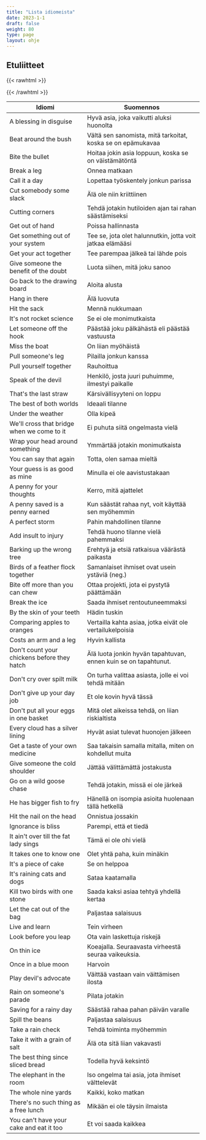 ```yaml
---
title: "Lista idiomeista"
date: 2023-1-1
draft: false
weight: 80
type: page
layout: ohje
---
```

## Etuliitteet

{{< rawhtml >}}
<style>

.content {
    overflow: auto;
}

</style>
{{< /rawhtml >}}

| Idiomi | Suomennos |
|--------|--------|
| A blessing in disguise | Hyvä asia, joka vaikutti aluksi huonolta |
| Beat around the bush | Vältä sen sanomista, mitä tarkoitat, koska se on epämukavaa |
| Bite the bullet | Hoitaa jokin asia loppuun, koska se on väistämätöntä |
| Break a leg | Onnea matkaan |
| Call it a day | Lopettaa työskentely jonkun parissa |
| Cut somebody some slack | Älä ole niin kriittiinen |
| Cutting corners | Tehdä jotakin hutiloiden ajan tai rahan säästämiseksi |
| Get out of hand | Poissa hallinnasta |
| Get something out of your system | Tee se, jota olet halunnutkin, jotta voit jatkaa elämääsi |
| Get your act together | Tee parempaa jälkeä tai lähde pois |
| Give someone the benefit of the doubt | Luota siihen, mitä joku sanoo |
| Go back to the drawing board | Aloita alusta |
| Hang in there | Älä luovuta |
| Hit the sack | Mennä nukkumaan |
| It's not rocket science | Se ei ole monimutkaista |
| Let someone off the hook | Päästää joku pälkähästä eli päästää vastuusta |
| Miss the boat | On liian myöhäistä |
| Pull someone's leg | Pilailla jonkun kanssa |
| Pull yourself together | Rauhoittua |
| Speak of the devil | Henkilö, josta juuri puhuimme, ilmestyi paikalle |
| That's the last straw | Kärsivällisyyteni on loppu |
| The best of both worlds | Ideaali tilanne |
| Under the weather | Olla kipeä |
| We'll cross that bridge when we come to it | Ei puhuta siitä ongelmasta vielä |
| Wrap your head around something | Ymmärtää jotakin monimutkaista |
| You can say that again | Totta, olen samaa mieltä |
| Your guess is as good as mine | Minulla ei ole aavistustakaan |
| A penny for your thoughts | Kerro, mitä ajattelet |
| A penny saved is a penny earned | Kun säästät rahaa nyt, voit käyttää sen myöhemmin |
| A perfect storm | Pahin mahdollinen tilanne |
| Add insult to injury | Tehdä huono tilanne vielä pahemmaksi |
| Barking up the wrong tree | Erehtyä ja etsiä ratkaisua väärästä paikasta |
| Birds of a feather flock together | Samanlaiset ihmiset ovat usein ystäviä (neg.) |
| Bite off more than you can chew | Ottaa projekti, jota ei pystytä päättämään |
| Break the ice | Saada ihmiset rentoutuneemmaksi |
| By the skin of your teeth | Hädin tuskin |
| Comparing apples to oranges | Vertailla kahta asiaa, jotka eivät ole vertailukelpoisia |
| Costs an arm and a leg | Hyvin kallista |
| Don't count your chickens before they hatch | Älä luota jonkin hyvän tapahtuvan, ennen kuin se on tapahtunut. |
| Don't cry over spilt milk | On turha valittaa asiasta, jolle ei voi tehdä mitään |
| Don't give up your day job | Et ole kovin hyvä tässä |
| Don't put all your eggs in one basket | Mitä olet aikeissa tehdä, on liian riskialtista |
| Every cloud has a silver lining | Hyvät asiat tulevat huonojen jälkeen |
| Get a taste of your own medicine | Saa takaisin samalla mitalla, miten on kohdellut muita  |
| Give someone the cold shoulder | Jättää välittämättä jostakusta |
| Go on a wild goose chase | Tehdä jotakin, missä ei ole järkeä |
| He has bigger fish to fry | Hänellä on isompia asioita huolenaan tällä hetkellä |
| Hit the nail on the head | Onnistua jossakin |
| Ignorance is bliss | Parempi, että et tiedä |
| It ain't over till the fat lady sings | Tämä ei ole ohi vielä |
| It takes one to know one | Olet yhtä paha, kuin minäkin |
| It's a piece of cake | Se on helppoa |
| It's raining cats and dogs | Sataa kaatamalla |
| Kill two birds with one stone | Saada kaksi asiaa tehtyä yhdellä kertaa |
| Let the cat out of the bag | Paljastaa salaisuus |
| Live and learn | Tein virheen |
| Look before you leap | Ota vain laskettuja riskejä |
| On thin ice | Koeajalla. Seuraavasta virheestä seuraa vaikeuksia. |
| Once in a blue moon | Harvoin |
| Play devil's advocate | Väittää vastaan vain väittämisen ilosta |
| Rain on someone's parade | Pilata jotakin |
| Saving for a rainy day | Säästää rahaa pahan päivän varalle |
| Spill the beans | Paljastaa salaisuus |
| Take a rain check | Tehdä toiminta myöhemmin |
| Take it with a grain of salt | Älä ota sitä liian vakavasti |
| The best thing since sliced bread | Todella hyvä keksintö |
| The elephant in the room | Iso ongelma tai asia, jota ihmiset välttelevät |
| The whole nine yards | Kaikki, koko matkan |
| There's no such thing as a free lunch | Mikään ei ole täysin ilmaista |
| You can't have your cake and eat it too | Et voi saada kaikkea |
